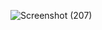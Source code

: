 ![Screenshot (207)](https://github.com/user-attachments/assets/8c2cfd68-3a00-4997-b751-d5e474274778)
